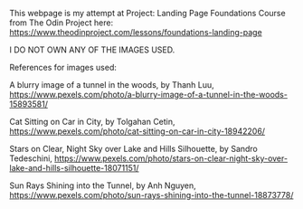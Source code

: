 This webpage is my attempt at Project: Landing Page Foundations Course from The Odin Project here: https://www.theodinproject.com/lessons/foundations-landing-page

I DO NOT OWN ANY OF THE IMAGES USED.

References for images used:

A blurry image of a tunnel in the woods, by Thanh Luu, https://www.pexels.com/photo/a-blurry-image-of-a-tunnel-in-the-woods-15893581/

Cat Sitting on Car in City, by Tolgahan Cetin, https://www.pexels.com/photo/cat-sitting-on-car-in-city-18942206/

Stars on Clear, Night Sky over Lake and Hills Silhouette, by Sandro Tedeschini, https://www.pexels.com/photo/stars-on-clear-night-sky-over-lake-and-hills-silhouette-18071151/

Sun Rays Shining into the Tunnel, by Anh Nguyen, https://www.pexels.com/photo/sun-rays-shining-into-the-tunnel-18873778/




